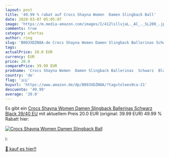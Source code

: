 ```yaml
---
layout: post
title: '49.99 % rabat auf Crocs Shayna Women  Damen Slingback Ball'
date: 2020-03-07 05:05:07
image: 'https://m.media-amazon.com/images/I/412lsllvjaL._AC_._SL200_.jpg'
comments: true
category: ofertas
author: ring
slug: 'B003XDZN8A-de Crocs Shayna Women Damen Slingback Ballerinas Schwarz...'
tags: 
actualPrice: 20.0 EUR
currency: EUR
price: 20.0
comparePrice: 39.99 EUR
prodname: 'Crocs Shayna Women  Damen Slingback Ballerinas  Schwarz  Black   39/40 EU'
country: 'de'
flag: '🇩🇪'
buyurl: 'https://www.amazon.de/dp/B003XDZN8A/?tag=tolees0ca-21'
descuento: '49.99'
average: '20.0'
---
```


Es gibt ein [Crocs Shayna Women  Damen Slingback Ballerinas  Schwarz  Black   39/40 EU](https://www.amazon.de/dp/B003XDZN8A/?tag=tolees0ca-21) mit aktuellem Preis 20.0 EUR (original: 39.99 EUR) 49.99 % Rabatt hier:

[![Crocs Shayna Women  Damen Slingback Ball](https://m.media-amazon.com/images/I/412lsllvjaL._AC_._SL200_.jpg)](https://www.amazon.de/dp/B003XDZN8A/?tag=tolees0ca-21)

ℹ️:


[🛒 kauf es hier!!](https://www.amazon.de/dp/B003XDZN8A/?tag=tolees0ca-21)
